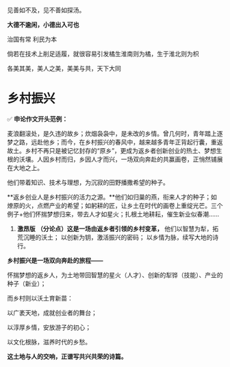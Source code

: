 见善如不及，见不善如探汤。

**大德不逾闲，小德出入可也**

治国有常 利民为本

倘若在技术上削足适履，就很容易引发橘生淮南则为橘，生于淮北则为枳

各美其美，美人之美，美美与共，天下大同

# 乡村振兴

✅ **申论作文开头范例：**

麦浪翻滚处，是久违的故乡；炊烟袅袅中，是未改的乡情。曾几何时，青年踏上逐梦之路，远赴他乡；而今，在乡村振兴的春风中，越来越多青年正背起行囊，重返故土。乡村不再只是被记忆封存的“原乡”，更成为返乡者创新创业的热土、梦想生根的沃壤。人因乡村而归，乡因人才而兴，一场双向奔赴的共赢画卷，正悄然铺展在大地之上。



他们带着知识、技术与理想，为沉寂的田野播撒希望的种子。



**返乡创业人是乡村振兴的活力之源。**他们如归巢的燕，衔来人才的种子；如燎原的火，点燃产业的希望；如躬耕的匠，让乡土在时代的画卷上重绽光芒。三个例子+他们怀揣梦想归来，带去人才如星火；扎根土地耕耘，催生新业似春潮……



1. **激昂版**
    **（分论点）这是一场由返乡者引领的乡村变革，**
    他们以智慧为犁，拓荒沉睡的沃土；
    以创新为钥，激活振兴的密码；
    以乡情为脉，续写大地的诗行。



**乡村振兴是一场双向奔赴的旅程——**

怀揣梦想的返乡人，为土地带回智慧的星火（人才）、创新的犁铧（技能）、产业的种子（新业）；

而乡村则以沃土育新苗：

以广袤天地，成就创业者的舞台；

以淳厚乡情，安放游子的初心；

以文化根脉，滋养时代的乡愁。

**这土地与人的交响，正谱写共兴共荣的诗篇。**

